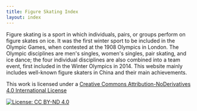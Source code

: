 ```yaml
---
title: Figure Skating Index
layout: index
---
```


Figure skating is a sport in which individuals, pairs, or groups perform on figure skates on ice. It was the first winter sport to be included in the Olympic Games, when contested at the 1908 Olympics in London. The Olympic disciplines are men's singles, women's singles, pair skating, and ice dance; the four individual disciplines are also combined into a team event, first included in the Winter Olympics in 2014.
This website mainly includes well-known figure skaters in China and their main achievements.

This work is licensed under a
[Creative Commons Attribution-NoDerivatives 4.0 International License](https://creativecommons.org/licenses/by-nd/4.0/)

[![License: CC BY-ND 4.0](https://img.shields.io/badge/License-CC_BY--ND_4.0-lightgrey.svg)](https://creativecommons.org/licenses/by-nd/4.0/)



